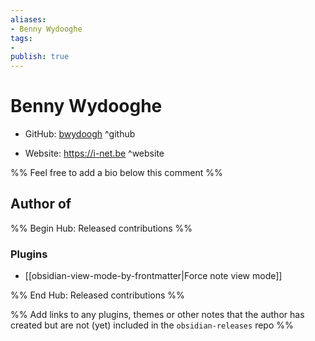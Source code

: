 ```yaml
---
aliases:
- Benny Wydooghe
tags:
- 
publish: true
---
```


# Benny Wydooghe

- GitHub: [bwydoogh](https://github.com/bwydoogh/) ^github
<!-- - Discord: `@` ^discord-->
- Website: <https://i-net.be> ^website
<!-- - [[Publish sites|Publish site]]: ^publish-->

%% Feel free to add a bio below this comment %%


## Author of

%% Begin Hub: Released contributions %%
### Plugins
- [[obsidian-view-mode-by-frontmatter|Force note view mode]]

%% End Hub: Released contributions %%

%% Add links to any plugins, themes or other notes that the author has created but are not (yet) included in the `obsidian-releases` repo %%

<!--
### Unlisted plugins

- 
-->

<!--
### Others

- 
-->

<!--
## Sponsor this author

- [[GitHub sponsors]]: [Sponsor @bwydoogh on GitHub Sponsors](https://github.com/sponsors/bwydoogh) ^github-sponsor
- [[Buy me a coffee]]: ^buy-me-a-coffee
- [[PayPal]]: ^paypal
- [[Patreon]]: ^patreon

-->

<!--
## Follow this author

- [[YouTube Channels|On YouTube]]: ^youtube
- Twitter: ^twitter
- ...
-->